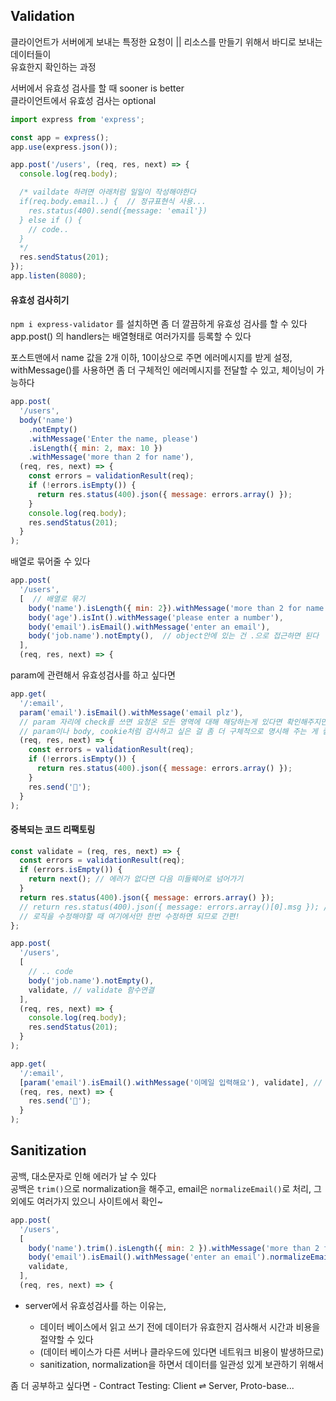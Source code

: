 ## Validation

클라이언트가 서버에게 보내는 특정한 요청이 || 리소스를 만들기 위해서 바디로 보내는 데이터들이  
유효한지 확인하는 과정

서버에서 유효성 검사를 할 때 sooner is better  
클라이언트에서 유효성 검사는 optional

```js
import express from 'express';

const app = express();
app.use(express.json());

app.post('/users', (req, res, next) => {
  console.log(req.body);

  /* vaildate 하려면 아래처럼 일일이 작성해야한다
  if(req.body.email..) {  // 정규표현식 사용...
    res.status(400).send({message: 'email'})
  } else if () {
    // code..
  }
  */
  res.sendStatus(201);
});
app.listen(8080);
```

#### 유효성 검사히기

`npm i express-validator` 를 설치하면 좀 더 깔끔하게 유효성 검사를 할 수 있다  
app.post() 의 handlers는 배열형태로 여러가지를 등록할 수 있다

포스트맨에서 name 값을 2개 이하, 10이상으로 주면 에러메시지를 받게 설정, withMessage()를 사용하면 좀 더 구체적인 에러메시지를 전달할 수 있고, 체이닝이 가능하다

```js
app.post(
  '/users',
  body('name')
    .notEmpty()
    .withMessage('Enter the name, please')
    .isLength({ min: 2, max: 10 })
    .withMessage('more than 2 for name'),
  (req, res, next) => {
    const errors = validationResult(req);
    if (!errors.isEmpty()) {
      return res.status(400).json({ message: errors.array() });
    }
    console.log(req.body);
    res.sendStatus(201);
  }
);
```

배열로 묶어줄 수 있다

```js
app.post(
  '/users',
  [  // 배열로 묶기
    body('name').isLength({ min: 2}).withMessage('more than 2 for name'),
    body('age').isInt().withMessage('please enter a number'),
    body('email').isEmail().withMessage('enter an email'),
    body('job.name').notEmpty(),  // object안에 있는 건 .으로 접근하면 된다
  ],
  (req, res, next) => {
```

param에 관련해서 유효성검사를 하고 싶다면

```js
app.get(
  '/:email',
  param('email').isEmail().withMessage('email plz'),
  // param 자리에 check를 쓰면 요청온 모든 영역에 대해 해당하는게 있다면 확인해주지만
  // param이나 body, cookie처럼 검사하고 싶은 걸 좀 더 구체적으로 명시해 주는 게 좋다
  (req, res, next) => {
    const errors = validationResult(req);
    if (!errors.isEmpty()) {
      return res.status(400).json({ message: errors.array() });
    }
    res.send('💌');
  }
);
```

#### 중복되는 코드 리팩토링

```js
const validate = (req, res, next) => {
  const errors = validationResult(req);
  if (errors.isEmpty()) {
    return next(); // 에러가 없다면 다음 미들웨어로 넘어가기
  }
  return res.status(400).json({ message: errors.array() });
  // return res.status(400).json({ message: errors.array()[0].msg }); // 첫번째 에러메시지만 받고 싶다면 이렇게 수정가능
  // 로직을 수정해야할 때 여기에서만 한번 수정하면 되므로 간편!
};

app.post(
  '/users',
  [
    // .. code
    body('job.name').notEmpty(),
    validate, // validate 함수연결
  ],
  (req, res, next) => {
    console.log(req.body);
    res.sendStatus(201);
  }
);

app.get(
  '/:email',
  [param('email').isEmail().withMessage('이메일 입력해요'), validate], // validate 함수연결
  (req, res, next) => {
    res.send('💌');
  }
);
```

## Sanitization

공백, 대소문자로 인해 에러가 날 수 있다  
공백은 `trim()`으로 normalization을 해주고, email은 `normalizeEmail()`로 처리, 그 외에도 여러가지 있으니 사이트에서 확인~

```js
app.post(
  '/users',
  [
    body('name').trim().isLength({ min: 2 }).withMessage('more than 2 for name'),
    body('email').isEmail().withMessage('enter an email').normalizeEmail(),
    validate,
  ],
  (req, res, next) => {
```

- server에서 유효성검사를 하는 이유는,

  - 데이터 베이스에서 읽고 쓰기 전에 데이터가 유효한지 검사해서 시간과 비용을 절약할 수 있다
  - (데이터 베이스가 다른 서버나 클라우드에 있다면 네트워크 비용이 발생하므로)
  - sanitization, normalization을 하면서 데이터를 일관성 있게 보관하기 위해서

좀 더 공부하고 싶다면 - Contract Testing: Client ⇌ Server, Proto-base...
